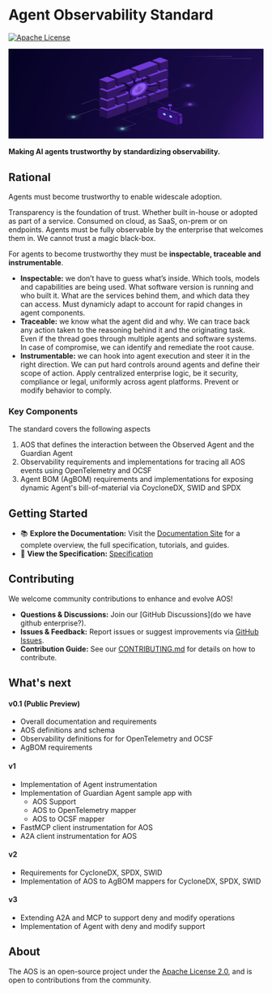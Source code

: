# Agent Observability Standard

[![Apache License](https://img.shields.io/badge/License-Apache_2.0-blue.svg)](./LICENSE.txt)

![AOS Banner](docs/assets/banner.png)

**Making AI agents trustworthy by standardizing observability.**

## Rational
Agents must become trustworthy to enable widescale adoption.

Transparency is the foundation of trust. Whether built in-house or adopted as part of a service. Consumed on cloud, as SaaS, on-prem or on endpoints. Agents must be fully observable by the enterprise that welcomes them in. We cannot trust a magic black-box.

For agents to become trustworthy they must be **inspectable, traceable and instrumentable**.

- **Inspectable:** we don’t have to guess what’s inside. Which tools, models and capabilities are being used. What software version is running and who built it. What are the services behind them, and which data they can access. Must dynamicly adapt to account for rapid changes in agent components.
- **Traceable:** we know what the agent did and why. We can trace back any action taken to the reasoning behind it and the originating task. Even if the thread goes through multiple agents and software systems. In case of compromise, we can identify and remediate the root cause.
- **Instrumentable:** we can hook into agent execution and steer it in the right direction. We can put hard controls around agents and define their scope of action. Apply centralized enterprise logic, be it security, compliance or legal, uniformly across agent platforms. Prevent or modify behavior to comply.

### Key Components

The standard covers the following aspects
1. AOS that defines the interaction between the Observed Agent and the Guardian Agent
2. Observability requirements and implementations for tracing all AOS events using OpenTelemetry and OCSF
3. Agent BOM (AgBOM) requirements and implementations for exposing dynamic Agent's bill-of-material via CoycloneDX, SWID and SPDX

## Getting Started

- 📚 **Explore the Documentation:** Visit the [Documentation Site](https://aos.owasp.org) for a complete overview, the full specification, tutorials, and guides.
- 📝 **View the Specification:** [Specification](https://github.com/trustworthyagents/AOS/tree/main/specification)

## Contributing

We welcome community contributions to enhance and evolve AOS!

- **Questions & Discussions:** Join our [GitHub Discussions](do we have github enterprise?).
- **Issues & Feedback:** Report issues or suggest improvements via [GitHub Issues](https://github.com/trustworthyagents/AOS/issues).
- **Contribution Guide:** See our [CONTRIBUTING.md](CONTRIBUTING.md) for details on how to contribute.

## What's next

#### v0.1 (Public Preview)
- Overall documentation and requirements
- AOS definitions and schema
- Observability definitions for for OpenTelemetry and OCSF
- AgBOM requirements

#### v1
- Implementation of Agent instrumentation
- Implementation of Guardian Agent sample app with
  - AOS Support
  - AOS to OpenTelemetry mapper
  - AOS to OCSF mapper
- FastMCP client instrumentation for AOS
- A2A client instrumentation for AOS

#### v2
- Requirements for CycloneDX, SPDX, SWID
- Implementation of AOS to AgBOM mappers for CycloneDX, SPDX, SWID

#### v3
- Extending A2A and MCP to support deny and modify operations
- Implementation of Agent with deny and modify support

## About

The AOS is an open-source project under the [Apache License 2.0](LICENSE), and is open to contributions from the community.
